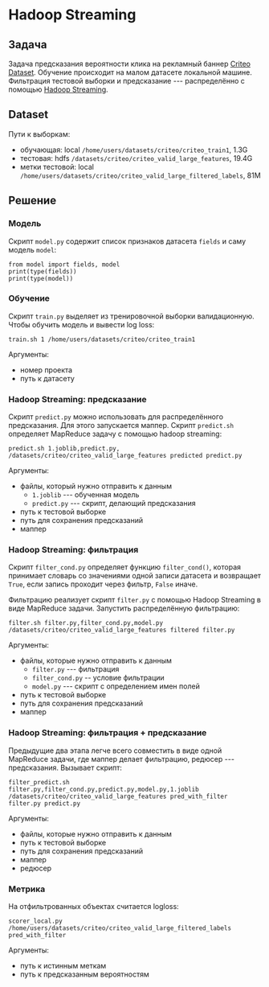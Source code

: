 # Hadoop Streaming

## Задача

Задача предсказания вероятности клика на рекламный баннер [Criteo Dataset](https://www.kaggle.com/c/criteo-display-ad-challenge). Обучение происходит на малом датасете локальной машине. Фильтрация тестовой выборки и предсказание --- распределённо с помощью [Hadoop Streaming](https://hadoop.apache.org/docs/r1.2.1/streaming.html).

## Dataset

Пути к выборкам:
- обучающая: local `/home/users/datasets/criteo/criteo_train1`, 1.3G 
- тестовая: hdfs `/datasets/criteo/criteo_valid_large_features`, 19.4G
- метки тестовой: local `/home/users/datasets/criteo/criteo_valid_large_filtered_labels`,  81M

## Решение

### Модель

Скрипт `model.py` содержит список признаков датасета `fields` и саму модель `model`:
```
from model import fields, model
print(type(fields))
print(type(model))
```

### Обучение

Скрипт `train.py` выделяет из тренировочной выборки валидационную. Чтобы обучить модель и вывести log loss:
```
train.sh 1 /home/users/datasets/criteo/criteo_train1
```

Аргументы:
- номер проекта
- путь к датасету

### Hadoop Streaming: предсказание

Скрипт `predict.py` можно использовать для распределённого предсказания. Для этого запускается маппер. Скрипт `predict.sh` определяет MapReduce задачу с помощью hadoop streaming:
```
predict.sh 1.joblib,predict.py, /datasets/criteo/criteo_valid_large_features predicted predict.py
```

Аргументы:
- файлы, который нужно отправить к данным
    - `1.joblib` --- обученная модель
    - `predict.py` --- скрипт, делающий предсказания
- путь к тестовой выборке
- путь для сохранения предсказаний
- маппер

### Hadoop Streaming: фильтрация

Скрипт `filter_cond.py` определяет функцию `filter_cond()`, которая принимает словарь со значениями одной записи датасета и возвращает `True`, если запись проходит через фильтр, `False` иначе.

Фильтрацию реализует скрипт `filter.py` с помощью Hadoop Streaming в виде MapReduce задачи. Запустить распределённую фильтрацию:
```
filter.sh filter.py,filter_cond.py,model.py /datasets/criteo/criteo_valid_large_features filtered filter.py
```

Аргументы:
- файлы, которые нужно отправить к данным
    - `filter.py` --- фильтрация
    - `filter_cond.py` -- условие фильтрации
    - `model.py` --- скрипт с определением имен полей
- путь к тестовой выборке
- путь для сохранения предсказаний
- маппер

### Hadoop Streaming: фильтрация + предсказание

Предыдущие два этапа легче всего совместить в виде одной MapReduce задачи, где маппер делает фильтрацию, редюсер --- предсказания. Вызывает скрипт:

```
filter_predict.sh filter.py,filter_cond.py,predict.py,model.py,1.joblib /datasets/criteo/criteo_valid_large_features pred_with_filter filter.py predict.py
```

Аргументы:
- файлы, которые нужно отправить к данным
- путь к тестовой выборке
- путь для сохранения предсказаний
- маппер
- редюсер

### Метрика

На отфильтрованных объектах считается logloss:

```
scorer_local.py /home/users/datasets/criteo/criteo_valid_large_filtered_labels pred_with_filter
```

Аргументы:
- путь к истинным меткам
- путь к предсказанным вероятностям
